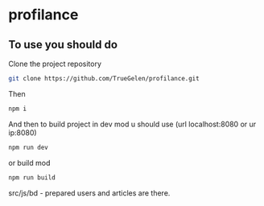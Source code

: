 # profilance

## To use you should do

Clone the project repository

```bash
git clone https://github.com/TrueGelen/profilance.git
```

Then

```bash
npm i 
```

And then to build project in dev mod u should use (url localhost:8080 or ur ip:8080)

```bash
npm run dev
```

or build mod

```bash
npm run build
```

src/js/bd - prepared users and articles are there.
